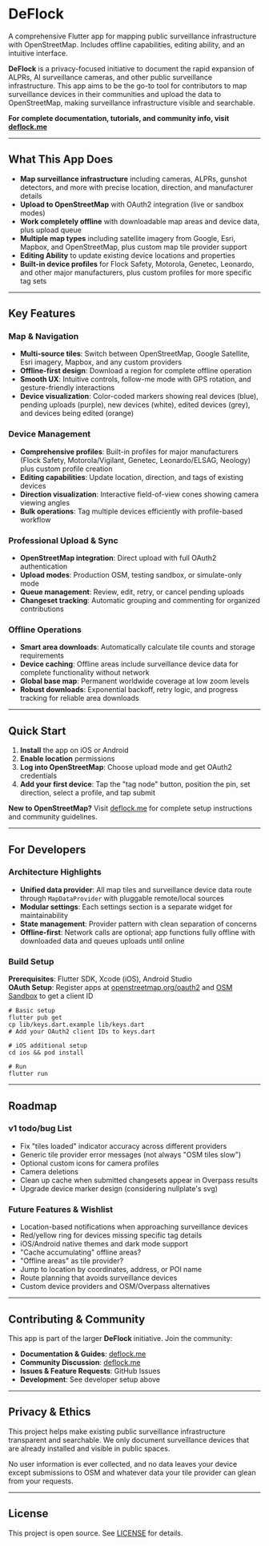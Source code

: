 # DeFlock

A comprehensive Flutter app for mapping public surveillance infrastructure with OpenStreetMap. Includes offline capabilities, editing ability, and an intuitive interface.

**DeFlock** is a privacy-focused initiative to document the rapid expansion of ALPRs, AI surveillance cameras, and other public surveillance infrastructure. This app aims to be the go-to tool for contributors to map surveillance devices in their communities and upload the data to OpenStreetMap, making surveillance infrastructure visible and searchable.

**For complete documentation, tutorials, and community info, visit [deflock.me](https://deflock.me)**

---

## What This App Does

- **Map surveillance infrastructure** including cameras, ALPRs, gunshot detectors, and more with precise location, direction, and manufacturer details
- **Upload to OpenStreetMap** with OAuth2 integration (live or sandbox modes)
- **Work completely offline** with downloadable map areas and device data, plus upload queue
- **Multiple map types** including satellite imagery from Google, Esri, Mapbox, and OpenStreetMap, plus custom map tile provider support
- **Editing Ability** to update existing device locations and properties
- **Built-in device profiles** for Flock Safety, Motorola, Genetec, Leonardo, and other major manufacturers, plus custom profiles for more specific tag sets

---

## Key Features

### Map & Navigation
- **Multi-source tiles**: Switch between OpenStreetMap, Google Satellite, Esri imagery, Mapbox, and any custom providers
- **Offline-first design**: Download a region for complete offline operation
- **Smooth UX**: Intuitive controls, follow-me mode with GPS rotation, and gesture-friendly interactions
- **Device visualization**: Color-coded markers showing real devices (blue), pending uploads (purple), new devices (white), edited devices (grey), and devices being edited (orange)

### Device Management
- **Comprehensive profiles**: Built-in profiles for major manufacturers (Flock Safety, Motorola/Vigilant, Genetec, Leonardo/ELSAG, Neology) plus custom profile creation
- **Editing capabilities**: Update location, direction, and tags of existing devices
- **Direction visualization**: Interactive field-of-view cones showing camera viewing angles
- **Bulk operations**: Tag multiple devices efficiently with profile-based workflow

### Professional Upload & Sync
- **OpenStreetMap integration**: Direct upload with full OAuth2 authentication
- **Upload modes**: Production OSM, testing sandbox, or simulate-only mode
- **Queue management**: Review, edit, retry, or cancel pending uploads
- **Changeset tracking**: Automatic grouping and commenting for organized contributions

### Offline Operations
- **Smart area downloads**: Automatically calculate tile counts and storage requirements
- **Device caching**: Offline areas include surveillance device data for complete functionality without network
- **Global base map**: Permanent worldwide coverage at low zoom levels
- **Robust downloads**: Exponential backoff, retry logic, and progress tracking for reliable area downloads

---

## Quick Start

1. **Install** the app on iOS or Android
2. **Enable location** permissions  
3. **Log into OpenStreetMap**: Choose upload mode and get OAuth2 credentials
4. **Add your first device**: Tap the "tag node" button, position the pin, set direction, select a profile, and tap submit

**New to OpenStreetMap?** Visit [deflock.me](https://deflock.me) for complete setup instructions and community guidelines.

---

## For Developers

### Architecture Highlights
- **Unified data provider**: All map tiles and surveillance device data route through `MapDataProvider` with pluggable remote/local sources
- **Modular settings**: Each settings section is a separate widget for maintainability
- **State management**: Provider pattern with clean separation of concerns
- **Offline-first**: Network calls are optional; app functions fully offline with downloaded data and queues uploads until online

### Build Setup
**Prerequisites**: Flutter SDK, Xcode (iOS), Android Studio  
**OAuth Setup**: Register apps at [openstreetmap.org/oauth2](https://www.openstreetmap.org/oauth2/applications) and [OSM Sandbox](https://master.apis.dev.openstreetmap.org/oauth2/applications) to get a client ID

```shell
# Basic setup
flutter pub get
cp lib/keys.dart.example lib/keys.dart
# Add your OAuth2 client IDs to keys.dart

# iOS additional setup
cd ios && pod install

# Run
flutter run
```

---

## Roadmap

### v1 todo/bug List
- Fix "tiles loaded" indicator accuracy across different providers
- Generic tile provider error messages (not always "OSM tiles slow")
- Optional custom icons for camera profiles
- Camera deletions
- Clean up cache when submitted changesets appear in Overpass results
- Upgrade device marker design (considering nullplate's svg)

### Future Features & Wishlist
- Location-based notifications when approaching surveillance devices
- Red/yellow ring for devices missing specific tag details
- iOS/Android native themes and dark mode support
- "Cache accumulating" offline areas?
- "Offline areas" as tile provider?
- Jump to location by coordinates, address, or POI name
- Route planning that avoids surveillance devices
- Custom device providers and OSM/Overpass alternatives

---

## Contributing & Community

This app is part of the larger **DeFlock** initiative. Join the community:

- **Documentation & Guides**: [deflock.me](https://deflock.me)
- **Community Discussion**: [deflock.me](https://deflock.me)
- **Issues & Feature Requests**: GitHub Issues
- **Development**: See developer setup above

---

## Privacy & Ethics

This project helps make existing public surveillance infrastructure transparent and searchable. We only document surveillance devices that are already installed and visible in public spaces.

No user information is ever collected, and no data leaves your device except submissions to OSM and whatever data your tile provider can glean from your requests.

---

## License

This project is open source. See [LICENSE](LICENSE) for details.
